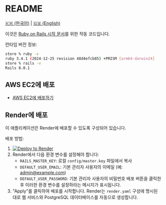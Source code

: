 # README

[🇰🇷 (한국어)](./README_KO.md) | [🇬🇧 (English)](./README.md)

이것은 [Ruby on Rails 시작 문서](getting_started_ko.md)를 위한 작동 코드입니다.

런타임 버전 정보:

```bash
store % ruby -v
ruby 3.4.1 (2024-12-25 revision 48d4efcb85) +PRISM [arm64-darwin24]
store % rails -v
Rails 8.0.1
```

## AWS EC2에 배포

- [AWS EC2에 배포하기](deploy_to_ec2.md)

## Render에 배포

이 애플리케이션은 Render에 배포할 수 있도록 구성되어 있습니다.

배포 방법:

1. [![Deploy to Render](https://render.com/images/deploy-to-render-button.svg)](https://render.com/deploy?repo=https://github.com/sh1nj1/ror_getting_started)
2. Render에서 다음 환경 변수를 설정해야 합니다:
   - `RAILS_MASTER_KEY`: 로컬 `config/master.key` 파일에서 복사
   - `DEFAULT_USER_EMAIL`: 기본 관리자 사용자의 이메일 (예: admin@example.com)
   - `DEFAULT_USER_PASSWORD`: 기본 관리자 사용자의 비밀번호
   배포 버튼을 클릭한 후 이러한 환경 변수를 설정하라는 메시지가 표시됩니다.
3. "Apply"를 클릭하여 배포를 시작합니다. Render는 `render.yaml` 구성에 명시된 대로 웹 서비스와 PostgreSQL 데이터베이스를 자동으로 생성합니다.
